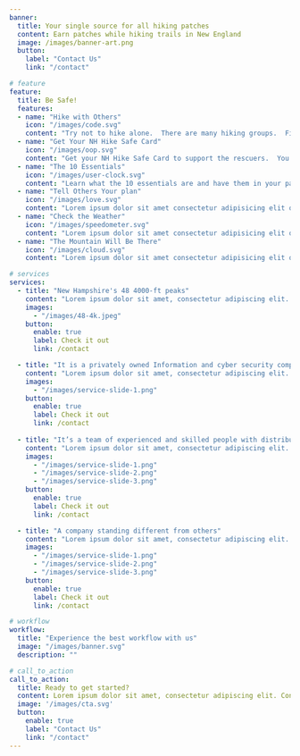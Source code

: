 ```yaml
---
banner:
  title: Your single source for all hiking patches 
  content: Earn patches while hiking trails in New England 
  image: /images/banner-art.png
  button:
    label: "Contact Us"
    link: "/contact"

# feature
feature: 
  title: Be Safe! 
  features:
  - name: "Hike with Others"
    icon: "/images/code.svg"
    content: "Try not to hike alone.  There are many hiking groups.  Find others you will enjoy hiking with."
  - name: "Get Your NH Hike Safe Card"
    icon: "/images/oop.svg"
    content: "Get your NH Hike Safe Card to support the rescuers.  You never know when you will need them."
  - name: "The 10 Essentials"
    icon: "/images/user-clock.svg"
    content: "Learn what the 10 essentials are and have them in your pack."
  - name: "Tell Others Your plan"
    icon: "/images/love.svg"
    content: "Lorem ipsum dolor sit amet consectetur adipisicing elit quam nihil"
  - name: "Check the Weather"
    icon: "/images/speedometer.svg"
    content: "Lorem ipsum dolor sit amet consectetur adipisicing elit quam nihil"
  - name: "The Mountain Will Be There"
    icon: "/images/cloud.svg"
    content: "Lorem ipsum dolor sit amet consectetur adipisicing elit quam nihil"

# services
services:
  - title: "New Hampshire's 48 4000-ft peaks"
    content: "Lorem ipsum dolor sit amet, consectetur adipiscing elit. Consequat tristique eget amet, tempus eu at consecttur. Leo facilisi nunc viverra tellus. Ac laoreet sit vel consquat. consectetur adipiscing elit. Consequat tristique eget amet, tempus eu at consecttur. Leo facilisi nunc viverra tellus. Ac laoreet sit vel consquat."
    images:
      - "/images/48-4k.jpeg"
    button:
      enable: true
      label: Check it out
      link: /contact

  - title: "It is a privately owned Information and cyber security company"
    content: "Lorem ipsum dolor sit amet, consectetur adipiscing elit. Consequat tristique eget amet, tempus eu at consecttur. Leo facilisi nunc viverra tellus. Ac laoreet sit vel consquat. consectetur adipiscing elit. Consequat tristique eget amet, tempus eu at consecttur. Leo facilisi nunc viverra tellus. Ac laoreet sit vel consquat."
    images: 
      - "/images/service-slide-1.png"
    button:
      enable: true
      label: Check it out
      link: /contact
  
  - title: "It’s a team of experienced and skilled people with distributions"
    content: "Lorem ipsum dolor sit amet, consectetur adipiscing elit. Consequat tristique eget amet, tempus eu at consecttur. Leo facilisi nunc viverra tellus. Ac laoreet sit vel consquat. consectetur adipiscing elit. Consequat tristique eget amet, tempus eu at consecttur. Leo facilisi nunc viverra tellus. Ac laoreet sit vel consquat."
    images:
      - "/images/service-slide-1.png"
      - "/images/service-slide-2.png"
      - "/images/service-slide-3.png"
    button:
      enable: true
      label: Check it out
      link: /contact

  - title: "A company standing different from others"
    content: "Lorem ipsum dolor sit amet, consectetur adipiscing elit. Consequat tristique eget amet, tempus eu at consecttur. Leo facilisi nunc viverra tellus. Ac laoreet sit vel consquat. consectetur adipiscing elit. Consequat tristique eget amet, tempus eu at consecttur. Leo facilisi nunc viverra tellus. Ac laoreet sit vel consquat."
    images:
      - "/images/service-slide-1.png"
      - "/images/service-slide-2.png"
      - "/images/service-slide-3.png"
    button:
      enable: true
      label: Check it out
      link: /contact

# workflow
workflow: 
  title: "Experience the best workflow with us"
  image: "/images/banner.svg"
  description: ""

# call_to_action
call_to_action:
  title: Ready to get started?
  content: Lorem ipsum dolor sit amet, consectetur adipiscing elit. Consequat tristique eget amet, tempus eu at consecttur.
  image: '/images/cta.svg'
  button:
    enable: true
    label: "Contact Us"
    link: "/contact"
---
```

